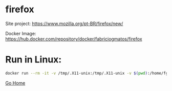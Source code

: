 # firefox

Site project:
https://www.mozilla.org/pt-BR/firefox/new/

Docker Image:
https://hub.docker.com/repository/docker/fabriciogmatos/firefox

# Run in Linux:

```bash
docker run --rm -it -v /tmp/.X11-unix:/tmp/.X11-unix -v $(pwd):/home/fgm/share -e DISPLAY=$DISPLAY fabriciogmatos/firefox:v1
```

[Go Home](../README.md)